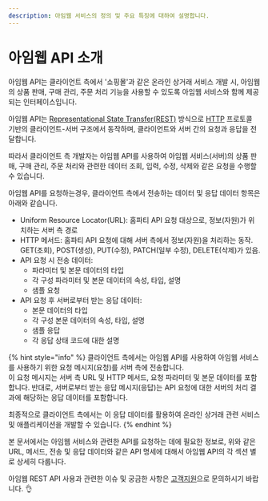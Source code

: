 ```yaml
---
description: 아임웹 서비스의 정의 및 주요 특징에 대하여 설명합니다.
---
```


# 아임웹 API 소개

아임웹 API는 클라이언트 측에서 '쇼핑몰'과 같은 온라인 상거래 서비스 개발 시, 아임웹의 상품 판매, 구매 관리, 주문 처리 기능을 사용할 수 있도록 아임웹 서비스와 함께 제공되는 인터페이스입니다.&#x20;

&#x20;아임웹 API는 [Representational State Transfer(REST)](https://ko.wikipedia.org/wiki/REST) 방식으로 [HTTP](https://ko.wikipedia.org/wiki/HTTP) 프로토콜 기반의 클라이언트-서버 구조에서 동작하며, 클라이언트와 서버 간의 요청과 응답을 전달합니다.

따라서 클라이언트 측 개발자는 아임웹 API를 사용하여 아임웹 서비스(서버)의 상품 판매, 구매 관리, 주문 처리와 관련한 데이터 조회, 입력, 수정, 삭제와 같은 요청을 수행할 수 있습니다.

아임웹 API를 요청하는경우, 클라이언트 측에서 전송하는 데이터 및 응답 데이터 항목은 아래와 같습니다.

* Uniform Resource Locator(URL): 홈파티 API 요청 대상으로, 정보(자원)가 위치하는 서버 측 경로
* HTTP 메서드: 홈파티 API 요청에 대해 서버 측에서 정보(자원)을 처리하는 동작. GET(조회), POST(생성), PUT(수정), PATCH(일부 수정), DELETE(삭제)가 있음.
* API 요청 시 전송 데이터:
  * 파라미터 및 본문 데이터의 타입
  * 각 구성 파라미터 및 본문 데이터의 속성, 타입, 설명
  * 샘플 요청
* API 요청 후 서버로부터 받는 응답 데이터:
  * 본문 데이터의 타입
  * 각 구성 본문 데이터의 속성, 타입, 설명
  * 샘플 응답
  * 각 응답 상태 코드에 대한 설명

{% hint style="info" %}
클라이언트 측에서는 아임웹 API를 사용하여 아임웹 서비스를 사용하기 위한 요청 메시지(요청)를 서버 측에 전송합니다.\
이 요청 메시지는 서버 측 URL 및 HTTP 메서드, 요청 파라미터 및 본문 데이터를 포함합니다. 반대로, 서버로부터 받는 응답 메시지(응답)는 API 요청에 대한 서버의 처리 결과에 해당하는 응답 데이터를 포함합니다.

&#x20;최종적으로 클라이언트 측에서는 이 응답 데이터를  활용하여 온라인 상거래 관련 서비스 및 애플리케이션을 개발할 수 있습니다.
{% endhint %}



본 문서에서는 아임웹 서비스와 관련한  API를 요청하는 데에 필요한 정보로, 위와 같은 URL, 메서드, 전송 및 응답 데이터와 같은 API 명세에 대해서 아임웹 API의 각 섹션 별로 상세히 다룹니다.&#x20;

아임웹 REST API 사용과 관련한 이슈 및 궁금한 사항은 [고객지원](https://imweb.me/customer)으로 문의하시기 바랍니다. 👌
